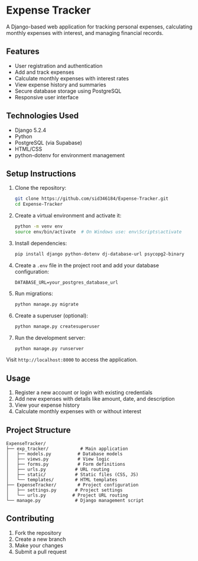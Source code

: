 # Expense Tracker

A Django-based web application for tracking personal expenses, calculating monthly expenses with interest, and managing financial records.

## Features

- User registration and authentication
- Add and track expenses
- Calculate monthly expenses with interest rates
- View expense history and summaries
- Secure database storage using PostgreSQL
- Responsive user interface

## Technologies Used

- Django 5.2.4
- Python
- PostgreSQL (via Supabase)
- HTML/CSS
- python-dotenv for environment management

## Setup Instructions

1. Clone the repository:
   ```bash
   git clone https://github.com/sid346184/Expense-Tracker.git
   cd Expense-Tracker
   ```

2. Create a virtual environment and activate it:
   ```bash
   python -m venv env
   source env/bin/activate  # On Windows use: env\Scripts\activate
   ```

3. Install dependencies:
   ```bash
   pip install django python-dotenv dj-database-url psycopg2-binary
   ```

4. Create a `.env` file in the project root and add your database configuration:
   ```
   DATABASE_URL=your_postgres_database_url
   ```

5. Run migrations:
   ```bash
   python manage.py migrate
   ```

6. Create a superuser (optional):
   ```bash
   python manage.py createsuperuser
   ```

7. Run the development server:
   ```bash
   python manage.py runserver
   ```

Visit `http://localhost:8000` to access the application.

## Usage

1. Register a new account or login with existing credentials
2. Add new expenses with details like amount, date, and description
3. View your expense history
4. Calculate monthly expenses with or without interest

## Project Structure

```
ExpenseTracker/
├── exp_tracker/            # Main application
│   ├── models.py          # Database models
│   ├── views.py           # View logic
│   ├── forms.py           # Form definitions
│   ├── urls.py           # URL routing
│   ├── static/           # Static files (CSS, JS)
│   └── templates/        # HTML templates
├── ExpenseTracker/        # Project configuration
│   ├── settings.py       # Project settings
│   └── urls.py          # Project URL routing
└── manage.py             # Django management script
```

## Contributing

1. Fork the repository
2. Create a new branch
3. Make your changes
4. Submit a pull request



